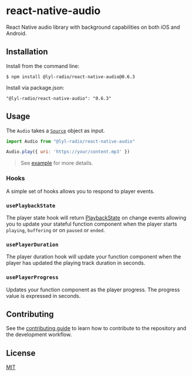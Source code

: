 # react-native-audio

React Native audio library with background capabilities on both iOS and Android.

## Installation

Install from the command line:
```
$ npm install @lyl-radio/react-native-audio@0.6.3
```

Install via package.json:
```
"@lyl-radio/react-native-audio": "0.6.3"
```

## Usage

The `Audio` takes a [`Source`](src/index.ts#L67) object as input.

```js
import Audio from "@lyl-radio/react-native-audio"

Audio.play({ uri: 'https://your/content.mp3' })
```

> See [example](example) for more details.

### Hooks
 
A simple set of hooks allows you to respond to player events.

### `usePlaybackState`

The player state hook will return [PlaybackState](src/index.ts#L53) on change events allowing you to update your stateful function component when the player starts `playing`, `buffering` or on `paused` or `ended`.

### `usePlayerDuration`

The player duration hook will update your function component when the player has updated the playing track duration in seconds.

### `usePlayerProgress`

Updates your function component as the player progress. The progress value is expressed in seconds.

## Contributing

See the [contributing guide](CONTRIBUTING.md) to learn how to contribute to the repository and the development workflow.

## License

[MIT](LICENSE)
